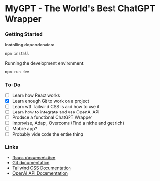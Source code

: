 # MyGPT - The World's Best ChatGPT Wrapper

### Getting Started

Installing dependencies:

```bash
npm install
```

Running the development environment:

```bash
npm run dev
```

### To-Do

- [ ] Learn how React works
- [x] Learn enough Git to work on a project
- [ ] Learn wtf Tailwind CSS is and how to use it
- [ ] Learn how to integrate and use OpenAI API
- [ ] Produce a functional ChatGPT Wrapper
- [ ] Improvise, Adapt, Overcome (Find a niche and get rich)
- [ ] Mobile app?
- [ ] Probably vide code the entire thing

### Links

- [React documentation](https://react.dev/)
- [Git documentation](https://git-scm.com/)
- [Tailwind CSS Documentation](https://tailwindcss.com/)
- [OpenAI API Documentation](https://openai.com/api/)



